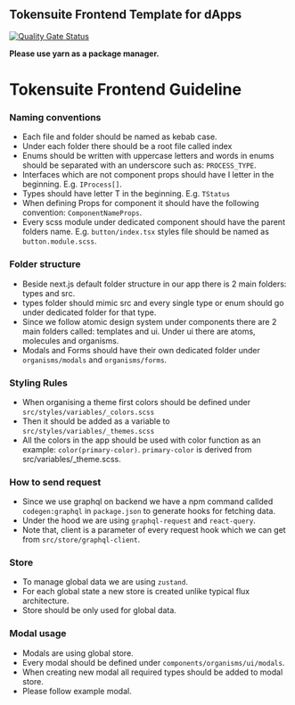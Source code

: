 ## Tokensuite Frontend Template for dApps

[![Quality Gate Status](http://142.93.236.90:9000/api/project_badges/measure?project=frontend-template&metric=alert_status&token=8db259c84702bd057c59b16b233ea048c339ec1e)](http://142.93.236.90:9000/dashboard?kid=frontend-template)

**Please use yarn as a package manager.**

# Tokensuite Frontend Guideline

### Naming conventions

- Each file and folder should be named as kebab case.
- Under each folder there should be a root file called index
- Enums should be written with uppercase letters and words in enums should be separated with an underscore such as: ```PROCESS_TYPE```.
- Interfaces which are not component props should have I letter in the beginning. E.g. ```IProcess[]```.
- Types should have letter T in the beginning. E.g. ```TStatus```
- When defining Props for component it should have the following convention: ```ComponentNameProps```.
- Every scss module under dedicated component should have the parent folders name. E.g. ```button/index.tsx``` styles file should be named as ```button.module.scss```.

### Folder structure

- Beside next.js default folder structure in our app there is 2 main folders: types and src.
- types folder should mimic src and every single type or enum should go under dedicated folder for that type.
- Since we follow atomic design system under components there are 2 main folders called: templates and ui. Under ui there are atoms, molecules and organisms.
- Modals and Forms should have their own dedicated folder under ```organisms/modals``` and ```organisms/forms```.

### Styling Rules

- When organising a theme first colors should be defined under ```src/styles/variables/_colors.scss```
- Then it should be added as a variable to ```src/styles/variables/_themes.scss```
- All the colors in the app should be used with color function as an example: ```color(primary-color)```. ```primary-color``` is derived from src/variables/_theme.scss.

### How to send request

- Since we use graphql on backend we have a npm command callded ```codegen:graphql``` in ```package.json``` to generate hooks for fetching data.
- Under the hood we are using ```graphql-request``` and ```react-query```.
- Note that, client is a parameter of every request hook which we can get from ```src/store/graphql-client```.


### Store

- To manage global data we are using ```zustand```. 
- For each global state a new store is created unlike typical flux architecture. 
- Store should be only used for global data.

### Modal usage
- Modals are using global store.
- Every modal should be defined under ```components/organisms/ui/modals```.
- When creating new modal all required types should be added to modal store.
- Please follow example modal.

